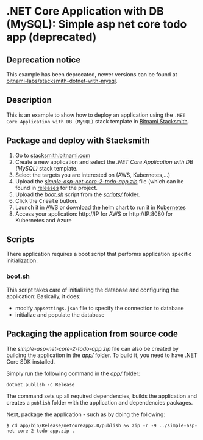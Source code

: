 # .NET Core Application with DB (MySQL): Simple asp net core todo app (deprecated)

## Deprecation notice

This example has been deprecated, newer versions can be found at [bitnami-labs/stacksmith-dotnet-with-mysql](https://github.com/bitnami-labs/stacksmith-dotnet-with-mysql).

## Description

This is an example to show how to deploy an application using the `.NET Core Application with DB (MySQL)` stack template in [Bitnami Stacksmith](stacksmith.bitnami.com).

## Package and deploy with Stacksmith

1. Go to [stacksmith.bitnami.com](https://stacksmith.bitnami.com)
2. Create a new application and select the _.NET Core Application with DB (MySQL)_ stack template.
3. Select the targets you are interested on (AWS, Kubernetes,...)
4. Upload the [_simple-asp-net-core-2-todo-app.zip_](../../../../releases/download/v1/simple-asp-net-core-2-todo-app.zip) file (which can be found in [releases](../../../../releases) for the project.
5. Upload the [_boot.sh_](scripts/boot.sh) script from the [_scripts/_](scripts/) folder.
6. Click the <kbd>Create</kbd> button.
7. Launch it in [AWS](https://stacksmith.bitnami.com/support/quickstart-aws) or download the helm chart to run it in [Kubernetes](https://stacksmith.bitnami.com/support/quickstart-k8s)
8. Access your application: http://IP for AWS or http://IP:8080 for Kubernetes and Azure

## Scripts

There application requires a boot script that performs application specific initialization.

### boot.sh

This script takes care of initializing the database and configuring the application: Basically, it does:

* modify `appsettings.json` file to specify the connection to database
* initialize and populate the database

## Packaging the application from source code

The _simple-asp-net-core-2-todo-app.zip_ file can also be created by building the application in the [_app/_](app/) folder. To build it, you need to have .NET Core SDK installed.

Simply run the following command in the [_app/_](app/) folder:

```
dotnet publish -c Release
```

The command sets up all required dependencies, builds the application and creates a `publish` folder with the application and dependencies packages.

Next, package the application - such as by doing the following:

```
$ cd app/bin/Release/netcoreapp2.0/publish && zip -r -9 ../simple-asp-net-core-2-todo-app.zip .
```


